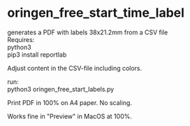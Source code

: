 # oringen_free_start_time_label
generates a PDF with labels 38x21.2mm from a CSV file  
Requires:  
python3  
pip3 install reportlab
  
  
Adjust content in the CSV-file including colors.  
  
run:  
python3 oringen_free_start_labels.py  
  
Print PDF in 100% on A4 paper. No scaling.  
  
Works fine in "Preview" in MacOS at 100%.  


